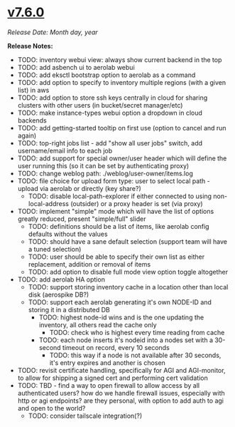 # [v7.6.0](https://github.com/aerospike/aerolab/releases/tag/7.6.0)

_Release Date: Month day, year_

**Release Notes:**
* TODO: inventory webui view: always show current backend in the top
* TODO: add asbench ui to aerolab webui
* TODO: add eksctl bootstrap option to aerolab as a command
* TODO: add option to specify to inventory multiple regions (with a given list) in aws
* TODO: add option to store ssh keys centrally in cloud for sharing clusters with other users (in bucket/secret manager/etc)
* TODO: make instance-types webui option a dropdown in cloud backends
* TODO: add getting-started tooltip on first use (option to cancel and run again)
* TODO: top-right jobs list - add "show all user jobs" switch, add username/email info to each job
* TODO: add support for special owner/user header which will define the user running this (so it can be set by authenticating proxy)
* TODO: change weblog path: ./weblog/user-owner/items.log
* TODO: file choice for upload form type: user to select local path - upload via aerolab or directly (key share?)
  * TODO: disable local-path-explorer if either connected to using non-local-address (outsider) or a proxy header is set (via proxy)
* TODO: implement "simple" mode which will have the list of options greatly reduced, present "simple/full" slider
  * TODO: definitions should be a list of items, like aerolab config defaults without the values
  * TODO: should have a sane default selection (support team will have a tuned selection)
  * TODO: user should be able to specify their own list as either replacement, addition or removal of items
  * TODO: add option to disable full mode view option toggle altogether
* TODO: add aerolab HA option
  * TODO: support storing inventory cache in a location other than local disk (aerospike DB?)
  * TODO: support each aerolab generating it's own NODE-ID and storing it in a distributed DB
    * TODO: highest node-id wins and is the one updating the inventory, all others read the cache only
      * TODO: check who is highest every time reading from cache
    * TODO: each node inserts it's nodeid into a nodes set with a 30-second timeout on record, every 10 seconds
      * TODO: this way if a node is not available after 30 seconds, it's entry expires and another is chosen
* TODO: revisit certificate handling, specifically for AGI and AGI-monitor, to allow for shipping a signed cert and performing cert validation
* TODO: TBD - find a way to open firewall to allow access by all authenticated users? how do we handle firewall issues,
  especially with http or agi endpoints? are they personal, with option to add auth to agi and open to the world?
  * TODO: consider tailscale integration(?)
